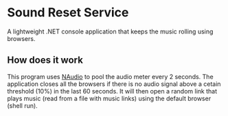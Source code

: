 
Sound Reset Service
=================

A lightweight .NET console application that keeps the music rolling using browsers.

How does it work
----------------------

This program uses [NAudio](https://naudio.codeplex.com/) to pool the audio meter every 2 seconds. 
The application closes all the browsers if there is no audio signal above a cetain threshold (10%) in the last 60 seconds.
It will then open a random link that plays music (read from a file with music links) using the default browser (shell run).
